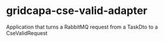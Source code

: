 # gridcapa-cse-valid-adapter
Application that turns a RabbitMQ request from a TaskDto to a CseValidRequest
